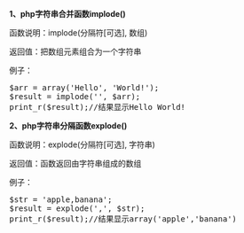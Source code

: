 <div class="entry-content">
<p id="J_CodeLang" class="code-head"><strong>1、php字符串合并函数implode()</strong></p>

<div id="J_CodeDescr" class="code-description">
<div class="code-desc co">

函数说明：implode(分隔符[可选], 数组)

返回值：把数组元素组合为一个字符串

例子：
<pre class="code">$arr = array('Hello', 'World!');
$result = implode('', $arr);
print_r($result);//结果显示Hello World!</pre>
<strong>2、php字符串分隔函数explode()</strong>

函数说明：explode(分隔符[可选], 字符串)

返回值：函数返回由字符串组成的数组

例子：
<pre class="code">$str = 'apple,banana';
$result = explode(',', $str);
print_r($result);//结果显示array('apple','banana')</pre>
</div>
</div>
</div>

